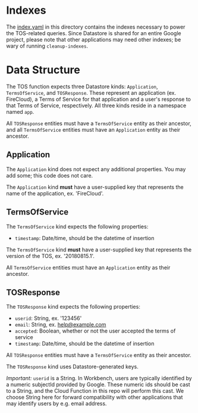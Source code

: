 
# Indexes
The [index.yaml](index.yaml) in this directory contains the indexes necessary to power the TOS-related queries. Since Datastore is shared for an entire Google project, please note that other applications may need other indexes; be wary of running `cleanup-indexes`.

# Data Structure
The TOS function expects three Datastore kinds: `Application`, `TermsOfService`, and `TOSResponse`. These represent an application (ex. FireCloud), a Terms of Service for that application and a user's response to that Terms of Service, respectively. All three kinds reside in a namespace named `app`.

All `TOSResponse` entities must have a `TermsOfService` entity as their ancestor, and all `TermsOfService` entities must have an `Application` entity as their ancestor.

## Application
The `Application` kind does not expect any additional properties. You may add some; this code does not care.

The `Application` kind **must** have a user-supplied key that represents the name of the application, ex. 'FireCloud'.

## TermsOfService
The `TermsOfService` kind expects the following properties:

* `timestamp`: Date/time, should be the datetime of insertion

The `TermsOfService` kind **must** have a user-supplied key that represents the version of the TOS, ex. '20180815.1'.

All `TermsOfService` entities must have an `Application` entity as their ancestor.

## TOSResponse
The `TOSResponse` kind expects the following properties:

* `userid`: String, ex. '123456'
* `email`: String, ex. help@example.com
* `accepted`: Boolean, whether or not the user accepted the terms of service
* `timestamp`: Date/time, should be the datetime of insertion

All `TOSResponse` entities must have a `TermsOfService` entity as their ancestor.

The `TOSResponse` kind uses Datastore-generated keys.

*Important:* `userid` is a String. In Workbench, users are typically identified by a numeric subjectId provided by Google. These numeric ids should be cast to a String, and the Cloud Function in this repo will perform this cast. We choose String here for forward compatibility with other applications that may identify users by e.g. email address.





